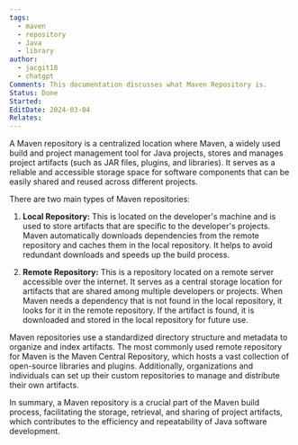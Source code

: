 ```yaml
---
tags:
  - maven
  - repository
  - Java
  - library
author:
  - jacgit18
  - chatgpt
Comments: This documentation discusses what Maven Repository is.
Status: Done
Started: 
EditDate: 2024-03-04
Relates:
---
```

A Maven repository is a centralized location where Maven, a widely used build and project management tool for Java projects, stores and manages project artifacts (such as JAR files, plugins, and libraries). It serves as a reliable and accessible storage space for software components that can be easily shared and reused across different projects.

There are two main types of Maven repositories:

1. **Local Repository:** This is located on the developer's machine and is used to store artifacts that are specific to the developer's projects. Maven automatically downloads dependencies from the remote repository and caches them in the local repository. It helps to avoid redundant downloads and speeds up the build process.

2. **Remote Repository:** This is a repository located on a remote server accessible over the internet. It serves as a central storage location for artifacts that are shared among multiple developers or projects. When Maven needs a dependency that is not found in the local repository, it looks for it in the remote repository. If the artifact is found, it is downloaded and stored in the local repository for future use.

Maven repositories use a standardized directory structure and metadata to organize and index artifacts. The most commonly used remote repository for Maven is the Maven Central Repository, which hosts a vast collection of open-source libraries and plugins. Additionally, organizations and individuals can set up their custom repositories to manage and distribute their own artifacts.

In summary, a Maven repository is a crucial part of the Maven build process, facilitating the storage, retrieval, and sharing of project artifacts, which contributes to the efficiency and repeatability of Java software development.